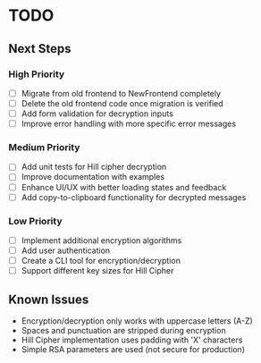 # TODO

## Next Steps

### High Priority
- [ ] Migrate from old frontend to NewFrontend completely
- [ ] Delete the old frontend code once migration is verified
- [ ] Add form validation for decryption inputs
- [ ] Improve error handling with more specific error messages

### Medium Priority
- [ ] Add unit tests for Hill cipher decryption
- [ ] Improve documentation with examples
- [ ] Enhance UI/UX with better loading states and feedback
- [ ] Add copy-to-clipboard functionality for decrypted messages

### Low Priority
- [ ] Implement additional encryption algorithms
- [ ] Add user authentication
- [ ] Create a CLI tool for encryption/decryption
- [ ] Support different key sizes for Hill Cipher

## Known Issues
- Encryption/decryption only works with uppercase letters (A-Z)
- Spaces and punctuation are stripped during encryption
- Hill Cipher implementation uses padding with 'X' characters
- Simple RSA parameters are used (not secure for production)
